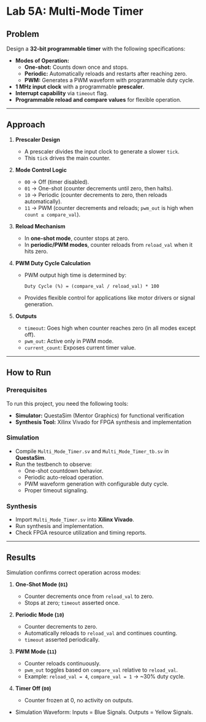 # Lab 5A: Multi-Mode Timer

## Problem
Design a **32-bit programmable timer** with the following specifications:
- **Modes of Operation:**
  - **One-shot:** Counts down once and stops.
  - **Periodic:** Automatically reloads and restarts after reaching zero.
  - **PWM:** Generates a PWM waveform with programmable duty cycle.
- **1 MHz input clock** with a programmable **prescaler**.
- **Interrupt capability** via `timeout` flag.
- **Programmable reload and compare values** for flexible operation.

---

## Approach
1. **Prescaler Design**
   - A prescaler divides the input clock to generate a slower `tick`.
   - This `tick` drives the main counter.

2. **Mode Control Logic**
   - `00` → Off (timer disabled).
   - `01` → One-shot (counter decrements until zero, then halts).
   - `10` → Periodic (counter decrements to zero, then reloads automatically).
   - `11` → PWM (counter decrements and reloads; `pwm_out` is high when `count ≤ compare_val`).

3. **Reload Mechanism**
   - In **one-shot mode**, counter stops at zero.
   - In **periodic/PWM modes**, counter reloads from `reload_val` when it hits zero.

4. **PWM Duty Cycle Calculation**
   - PWM output high time is determined by:
     ```
     Duty Cycle (%) = (compare_val / reload_val) * 100
     ```
   - Provides flexible control for applications like motor drivers or signal generation.

5. **Outputs**
   - `timeout`: Goes high when counter reaches zero (in all modes except off).
   - `pwm_out`: Active only in PWM mode.
   - `current_count`: Exposes current timer value.

---

## How to Run

### Prerequisites
To run this project, you need the following tools:

- **Simulator:** QuestaSim (Mentor Graphics) for functional verification  
- **Synthesis Tool:** Xilinx Vivado for FPGA synthesis and implementation  

### Simulation
- Compile `Multi_Mode_Timer.sv` and `Multi_Mode_Timer_tb.sv` in **QuestaSim**.
- Run the testbench to observe:
  - One-shot countdown behavior.
  - Periodic auto-reload operation.
  - PWM waveform generation with configurable duty cycle.
  - Proper timeout signaling.

### Synthesis
- Import `Multi_Mode_Timer.sv` into **Xilinx Vivado**.
- Run synthesis and implementation.
- Check FPGA resource utilization and timing reports.

---

## Results
Simulation confirms correct operation across modes:

1. **One-Shot Mode (`01`)**
   - Counter decrements once from `reload_val` to zero.
   - Stops at zero; `timeout` asserted once.

2. **Periodic Mode (`10`)**
   - Counter decrements to zero.
   - Automatically reloads to `reload_val` and continues counting.
   - `timeout` asserted periodically.

3. **PWM Mode (`11`)**
   - Counter reloads continuously.
   - `pwm_out` toggles based on `compare_val` relative to `reload_val`.
   - Example: `reload_val = 4`, `compare_val = 1` → ~30% duty cycle.

4. **Timer Off (`00`)**
   - Counter frozen at 0, no activity on outputs.

- Simulation Waveform:
	Inputs = Blue Signals.
	Outputs = Yellow Signals.